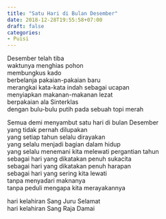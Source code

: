 ```yaml
---
title: "Satu Hari di Bulan Desember"
date: 2018-12-28T19:55:58+07:00
draft: false
categories:
- Puisi
---
```


Desember telah tiba  
waktunya menghias pohon  
membungkus kado  
berbelanja pakaian-pakaian baru  
merangkai kata-kata indah sebagai ucapan  
menyiapkan makanan-makanan lezat  
berpakaian ala Sinterklas  
dengan bulu-bulu putih pada sebuah topi merah  

Semua demi menyambut satu hari di bulan Desember  
yang tidak pernah dilupakan  
yang setiap tahun selalu dirayakan  
yang selalu menjadi bagian dalam hidup  
yang selalu menemani kita melewati pergantian tahun  
sebagai hari yang dikatakan penuh sukacita  
sebagai hari yang dikatakan penuh harapan  
sebagai hari yang sering kita lewati  
tanpa menyadari maknanya  
tanpa peduli mengapa kita merayakannya  

hari kelahiran Sang Juru Selamat  
hari kelahiran Sang Raja Damai  